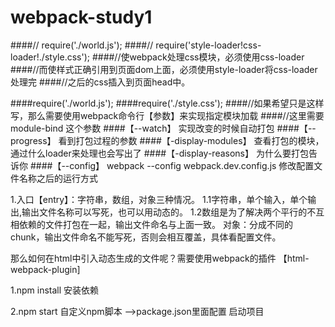 # webpack-study1
####// require('./world.js');
####// require('style-loader!css-loader!./style.css');
####//使webpack处理css模块，必须使用css-loader 
####//而使样式正确引用到页面dom上面，必须使用style-loader将css-loader处理完
####//之后的css插入到页面head中。

####require('./world.js');
####require('./style.css');
####//如果希望只是这样写，那么需要使用webpack命令行【参数】来实现指定模块加载 
####//这里需要module-bind 这个参数
####【--watch】 实现改变的时候自动打包
####【--progress】 看到打包过程的参数
####【-display-modules】 查看打包的模块，通过什么loader来处理也会写出了
####【-display-reasons】 为什么要打包告诉你
####【--config】  webpack --config webpack.dev.config.js 修改配置文件名称之后的运行方式


1.入口【entry】：字符串，数组，对象三种情况。 
1.1字符串，单个输入，单个输出,输出文件名称可以写死，也可以用动态的。
1.2数组是为了解决两个平行的不互相依赖的文件打包在一起，输出文件命名与上面一致。
对象：分成不同的chunk，输出文件命名不能写死，否则会相互覆盖，具体看配置文件。

那么如何在html中引入动态生成的文件呢？需要使用webpack的插件 【html-webpack-plugin]


1.npm install
安装依赖

2.npm start 自定义npm脚本 -->package.json里面配置
启动项目
